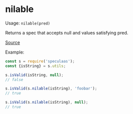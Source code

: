 nilable
=====

Usage: ```nilable(pred)```

Returns a spec that accepts null and values satisfying pred.

[Source](https://github.com/mrijk/speculaas/blob/master/lib/nilable.js)

Example:

```js
const s = require('speculaas');
const {isString} = s.utils;

s.isValid(isString, null);
// false

s.isValid(s.nilable(isString), 'foobar');
// true

s.isValid(s.nilable(isString), null);
// true

```
